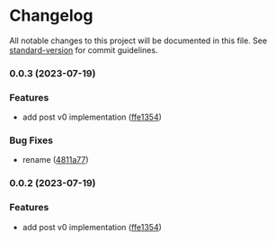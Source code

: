 # Changelog

All notable changes to this project will be documented in this file. See [standard-version](https://github.com/conventional-changelog/standard-version) for commit guidelines.

### 0.0.3 (2023-07-19)

### Features

- add post v0 implementation ([ffe1354](https://github.com/sklandplus/sklandplus-post/commit/ffe1354919788849747b74f466ff495db01c7829))

### Bug Fixes

- rename ([4811a77](https://github.com/sklandplus/sklandplus-post/commit/4811a77a69c116079463262045ff6bddfe11aa64))

### 0.0.2 (2023-07-19)

### Features

- add post v0 implementation ([ffe1354](https://github.com/sklandplus/sklandplus-post/commit/ffe1354919788849747b74f466ff495db01c7829))
